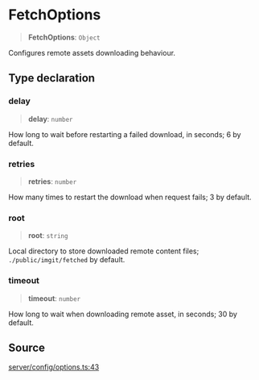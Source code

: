 # FetchOptions

> **FetchOptions**: `Object`

Configures remote assets downloading behaviour.

## Type declaration

### delay

> **delay**: `number`

How long to wait before restarting a failed download, in seconds; 6 by default.

### retries

> **retries**: `number`

How many times to restart the download when request fails; 3 by default.

### root

> **root**: `string`

Local directory to store downloaded remote content files;
 `./public/imgit/fetched` by default.

### timeout

> **timeout**: `number`

How long to wait when downloading remote asset, in seconds; 30 by default.

## Source

[server/config/options.ts:43](https://github.com/Elringus/Imgit/blob/cf06d86/src/server/config/options.ts#L43)
